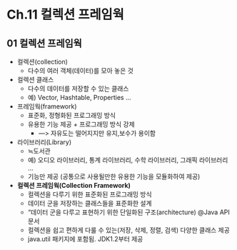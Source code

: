 #  Ch.11 컬렉션 프레임웍

## 01 컬렉션 프레임웍
* 컬렉션(collection)
	* 다수의 여러 객체(데이터)를 모아 놓은 것
* 컬렉션 클래스
	* 다수의 데이터를 저장할 수 있는 클래스
	* 예) Vector, Hashtable, Properties ...
* 프레임웍(framework)
	* 표준화, 정형화된 프로그래밍 방식
	* 	유용한 기능 제공 + 프로그래밍 방식 강제
		* —> 자유도는 떨어지지만 유지,보수가 용이함
* 라이브러리(Library)
	* ≒도서관
	* 예) 오디오 라이브러리, 통계 라이브러리, 수학 라이브러리, 그래픽 라이브러리 …
	* 기능만 제공 (공통으로 사용될만한 유용한 기능을 모듈화하여 제공)
* **컬렉션 프레임웍(Collection Framework)**
	* 컬렉션을 다루기 위한 표준화된 프로그래밍 방식
	* 데이터 군을 저장하는 클래스들을 표준화한 설계
	* “데이터 군을 다루고 표현하기 위한 단일화된 구조(architecture) @Java API문서
	* 컬렉션을 쉽고 편하게 다룰 수 있는(저장, 삭제, 정렬, 검색) 다양한 클래스 제공
	* java.util 패키지에 포함됨. JDK1.2부터 제공
